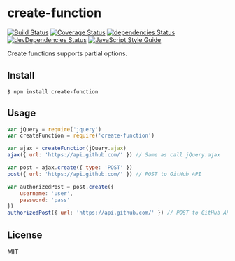 # create-function


[![Build Status](https://travis-ci.org/Gerhut/create-function.svg?branch=master)](https://travis-ci.org/Gerhut/create-function)
[![Coverage Status](https://coveralls.io/repos/github/Gerhut/create-function/badge.svg?branch=master)](https://coveralls.io/github/Gerhut/create-function?branch=master)
[![dependencies Status](https://david-dm.org/Gerhut/create-function/status.svg)](https://david-dm.org/Gerhut/create-function)
[![devDependencies Status](https://david-dm.org/Gerhut/create-function/dev-status.svg)](https://david-dm.org/Gerhut/create-function?type=dev)
[![JavaScript Style Guide](https://img.shields.io/badge/code%20style-standard-brightgreen.svg)](http://standardjs.com/)

Create functions supports partial options.

## Install

    $ npm install create-function
    
## Usage

```javascript
var jQuery = require('jquery')
var createFunction = require('create-function')

var ajax = createFunction(jQuery.ajax)
ajax({ url: 'https://api.github.com/' }) // Same as call jQuery.ajax

var post = ajax.create({ type: 'POST' })
post({ url: 'https://api.github.com/' }) // POST to GitHub API

var authorizedPost = post.create({
    username: 'user',
    password: 'pass'
})
authorizedPost({ url: 'https://api.github.com/' }) // POST to GitHub API with authorization
```

## License

MIT
